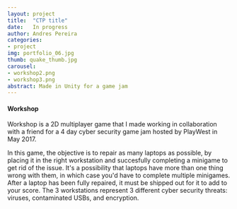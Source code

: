 ```yaml
---
layout: project
title:  "CTP title"
date:   In progress
author: Andres Pereira
categories:
- project
img: portfolio_06.jpg
thumb: quake_thumb.jpg
carousel:
- workshop2.png
- workshop3.png
abstract: Made in Unity for a game jam
---
```

#### Workshop
Workshop is a 2D multiplayer game that I made working in collaboration with a friend for a 4 day cyber security game jam hosted by PlayWest in May 2017.

In this game, the objective is to repair as many laptops as possible, by placing it in the right workstation and succesfully completing a minigame to get rid of the issue. It's a possibility that laptops have more than one thing wrong with them, in which case you'd have to complete multiple minigames.
After a laptop has been fully repaired, it must be shipped out for it to add to your score.
The 3 workstations represent 3 different cyber security threats: viruses, contaminated USBs, and encryption.
